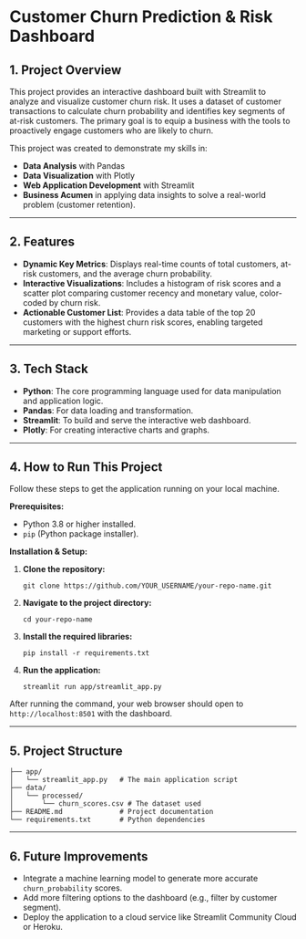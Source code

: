 # Customer Churn Prediction & Risk Dashboard

## 1. Project Overview

This project provides an interactive dashboard built with Streamlit to analyze and visualize customer churn risk. It uses a dataset of customer transactions to calculate churn probability and identifies key segments of at-risk customers. The primary goal is to equip a business with the tools to proactively engage customers who are likely to churn.

This project was created to demonstrate my skills in:
- **Data Analysis** with Pandas
- **Data Visualization** with Plotly
- **Web Application Development** with Streamlit
- **Business Acumen** in applying data insights to solve a real-world problem (customer retention).

---

## 2. Features

- **Dynamic Key Metrics**: Displays real-time counts of total customers, at-risk customers, and the average churn probability.
- **Interactive Visualizations**: Includes a histogram of risk scores and a scatter plot comparing customer recency and monetary value, color-coded by churn risk.
- **Actionable Customer List**: Provides a data table of the top 20 customers with the highest churn risk scores, enabling targeted marketing or support efforts.

---

## 3. Tech Stack

- **Python**: The core programming language used for data manipulation and application logic.
- **Pandas**: For data loading and transformation.
- **Streamlit**: To build and serve the interactive web dashboard.
- **Plotly**: For creating interactive charts and graphs.

---

## 4. How to Run This Project

Follow these steps to get the application running on your local machine.

**Prerequisites:**
- Python 3.8 or higher installed.
- `pip` (Python package installer).

**Installation & Setup:**

1.  **Clone the repository:**
    ```
    git clone https://github.com/YOUR_USERNAME/your-repo-name.git
    ```

2.  **Navigate to the project directory:**
    ```
    cd your-repo-name
    ```

3.  **Install the required libraries:**
    ```
    pip install -r requirements.txt
    ```

4.  **Run the application:**
    ```
    streamlit run app/streamlit_app.py
    ```

After running the command, your web browser should open to `http://localhost:8501` with the dashboard.

---

## 5. Project Structure

```
├── app/
│   └── streamlit_app.py   # The main application script
├── data/
│   └── processed/
│       └── churn_scores.csv # The dataset used
├── README.md              # Project documentation
└── requirements.txt       # Python dependencies
```

---

## 6. Future Improvements

- Integrate a machine learning model to generate more accurate `churn_probability` scores.
- Add more filtering options to the dashboard (e.g., filter by customer segment).
- Deploy the application to a cloud service like Streamlit Community Cloud or Heroku.
```
